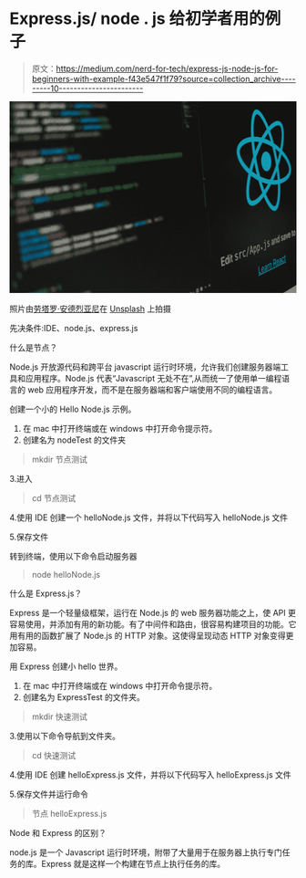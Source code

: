 # Express.js/ node . js 给初学者用的例子

> 原文：<https://medium.com/nerd-for-tech/express-js-node-js-for-beginners-with-example-f43e547f1f79?source=collection_archive---------10----------------------->

![](img/3a6974a24491fca9a072eae41f781770.png)

照片由[劳塔罗·安德烈亚尼](https://unsplash.com/@lautaroandreani?utm_source=medium&utm_medium=referral)在 [Unsplash](https://unsplash.com?utm_source=medium&utm_medium=referral) 上拍摄

先决条件:IDE、node.js、express.js

什么是节点？

Node.js 开放源代码和跨平台 javascript 运行时环境，允许我们创建服务器端工具和应用程序。Node.js 代表“Javascript 无处不在”,从而统一了使用单一编程语言的 web 应用程序开发，而不是在服务器端和客户端使用不同的编程语言。

创建一个小的 Hello Node.js 示例。

1.  在 mac 中打开终端或在 windows 中打开命令提示符。
2.  创建名为 nodeTest 的文件夹

> mkdir 节点测试

3.进入

> cd 节点测试

4.使用 IDE 创建一个 helloNode.js 文件，并将以下代码写入 helloNode.js 文件

5.保存文件

转到终端，使用以下命令启动服务器

> node helloNode.js

什么是 Express.js？

Express 是一个轻量级框架，运行在 Node.js 的 web 服务器功能之上，使 API 更容易使用，并添加有用的新功能。有了中间件和路由，很容易构建项目的功能。它用有用的函数扩展了 Node.js 的 HTTP 对象。这使得呈现动态 HTTP 对象变得更加容易。

用 Express 创建小 hello 世界。

1.  在 mac 中打开终端或在 windows 中打开命令提示符。
2.  创建名为 ExpressTest 的文件夹。

> mkdir 快速测试

3.使用以下命令导航到文件夹。

> cd 快速测试

4.使用 IDE 创建 helloExpress.js 文件，并将以下代码写入 helloExpress.js 文件

5.保存文件并运行命令

> 节点 helloExpress.js

Node 和 Express 的区别？

node.js 是一个 Javascript 运行时环境，附带了大量用于在服务器上执行专门任务的库。Express 就是这样一个构建在节点上执行任务的库。